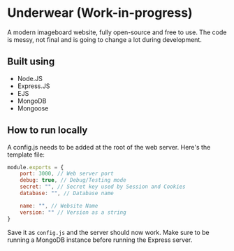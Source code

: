 # Underwear (Work-in-progress)
A modern imageboard website, fully open-source and free to use.
The code is messy, not final and is going to change a lot during development.

## Built using
* Node.JS
* Express.JS
* EJS
* MongoDB
* Mongoose

## How to run locally
A config.js needs to be added at the root of the web server.
Here's the template file:
```javascript
module.exports = {
    port: 3000, // Web server port
    debug: true, // Debug/Testing mode
    secret: "", // Secret key used by Session and Cookies
    database: "", // Database name

    name: "", // Website Name
    version: "" // Version as a string
}
```

Save it as `config.js` and the server should now work.
Make sure to be running a MongoDB instance before running the Express server.